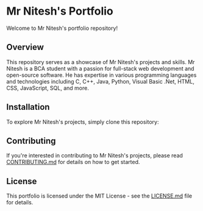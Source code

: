 # Mr Nitesh's Portfolio

Welcome to Mr Nitesh's portfolio repository!

## Overview
This repository serves as a showcase of Mr Nitesh's projects and skills. Mr Nitesh is a BCA student with a passion for full-stack web development and open-source software. He has expertise in various programming languages and technologies including C, C++, Java, Python, Visual Basic .Net, HTML, CSS, JavaScript, SQL, and more.

## Installation
To explore Mr Nitesh's projects, simply clone this repository:


## Contributing
If you're interested in contributing to Mr Nitesh's projects, please read [CONTRIBUTING.md](CONTRIBUTING.md) for details on how to get started.

## License
This portfolio is licensed under the MIT License - see the [LICENSE.md](LICENSE.md) file for details.
